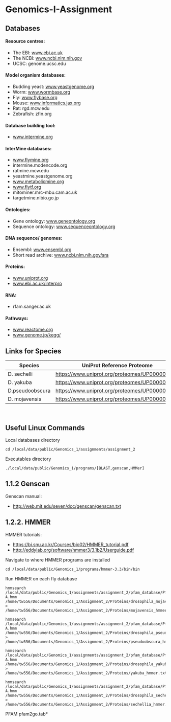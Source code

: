 # Genomics-I-Assignment

## Databases
#### Resource centres:
* The EBI: www.ebi.ac.uk
* The NCBI: www.ncbi.nlm.nih.gov
* UCSC: genome.ucsc.edu
#### Model organism databases:
* Budding yeast: www.yeastgenome.org
* Worm: www.wormbase.org
* Fly: www.flybase.org
* Mouse: www.informatics.jax.org
* Rat: rgd.mcw.edu
* Zebrafish: zfin.org
#### Database building tool:
* www.intermine.org
#### InterMine databases:
* www.flymine.org
* intermine.modencode.org
* ratmine.mcw.edu
* yeastmine.yeastgenome.org
* www.metabolicmine.org
* www.flytf.org
* mitominer.mrc-mbu.cam.ac.uk
* targetmine.nibio.go.jp
#### Ontologies:
* Gene ontology: www.geneontology.org
* Sequence ontology: www.sequenceontology.org
#### DNA sequence/ genomes:
* Ensembl: www.ensembl.org
* Short read archive: www.ncbi.nlm.nih.gov/sra
#### Proteins:
* www.uniprot.org
* www.ebi.ac.uk/interpro
#### RNA:
* rfam.sanger.ac.uk
#### Pathways:
* www.reactome.org
* www.genome.jp/kegg/

## Links for Species

| Species         | UniProt Reference Proteome                    |
| --------------- | --------------------------------------------- | 
| D. sechelli     | https://www.uniprot.org/proteomes/UP000001292 |
| D. yakuba       | https://www.uniprot.org/proteomes/UP000002282 |
| D.pseudoobscura | https://www.uniprot.org/proteomes/UP000001819 |
| D. mojavensis   | https://www.uniprot.org/proteomes/UP000009192 |

<br>

## Useful Linux Commands
Local databases directory
```
cd /local/data/public/Genomics_1/assignments/assignment_2
```
Executables directory
```
./local/data/public/Genomics_1/programs/[BLAST,genscan,HMMer]
```
## 1.1.2 Genscan
Genscan manual:
* http://web.mit.edu/seven/doc/genscan/genscan.txt


## 1.2.2. HMMER
HMMER tutorials:
* https://bi.snu.ac.kr/Courses/bio02/HMMER_tutorial.pdf
* http://eddylab.org/software/hmmer3/3.1b2/Userguide.pdf

Navigate to where HMMER programs are installed
```
cd /local/data/public/Genomics_1/programs/hmmer-3.3/bin/bin
```
Run HMMER on each fly database
```
hmmsearch /local/data/public/Genomics_1/assignments/assignment_2/pfam_database/Pfam-A.hmm /home/tw556/Documents/Genomics_1/Assignment_2/Proteins/drosophila_mojavensis.fasta > /home/tw556/Documents/Genomics_1/Assignment_2/Proteins/mojavensis_hmmer.txt
```
```
hmmsearch /local/data/public/Genomics_1/assignments/assignment_2/pfam_database/Pfam-A.hmm /home/tw556/Documents/Genomics_1/Assignment_2/Proteins/drosophila_pseudoobscura_proteins.fasta > /home/tw556/Documents/Genomics_1/Assignment_2/Proteins/pseudoobscura_hmmer.txt
```
```
hmmsearch /local/data/public/Genomics_1/assignments/assignment_2/pfam_database/Pfam-A.hmm /home/tw556/Documents/Genomics_1/Assignment_2/Proteins/drosophila_yakuba_proteins.fasta > /home/tw556/Documents/Genomics_1/Assignment_2/Proteins/yakuba_hmmer.txt
```
```
hmmsearch /local/data/public/Genomics_1/assignments/assignment_2/pfam_database/Pfam-A.hmm /home/tw556/Documents/Genomics_1/Assignment_2/Proteins/drosophila_sechellia.fasta > /home/tw556/Documents/Genomics_1/Assignment_2/Proteins/sechellia_hmmer.txt
```
PFAM 
pfam2go.tab*
